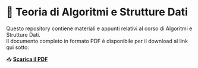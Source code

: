 # 📘 Teoria di Algoritmi e Strutture Dati

Questo repository contiene materiali e appunti relativi al corso di Algoritmi e Strutture Dati.  
Il documento completo in formato PDF è disponibile per il download al link qui sotto:  

📥 **[Scarica il PDF](https://drive.google.com/file/d/1yme1DtE5eFKy5u0v0bcfRpabooNsFiYn/view?usp=drive_link)**
